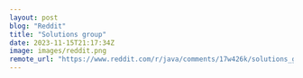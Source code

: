 ```yaml
---
layout: post
blog: "Reddit"
title: "Solutions group"
date: 2023-11-15T21:17:34Z
image: images/reddit.png
remote_url: "https://www.reddit.com/r/java/comments/17w426k/solutions_group/"
---
```

